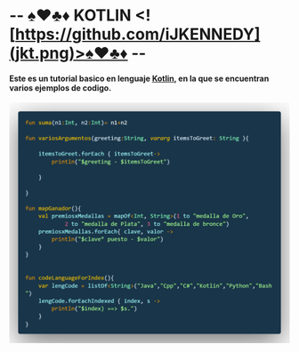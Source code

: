 # -- ♠♥♣♦ KOTLIN <![https://github.com/iJKENNEDY](jkt.png)>♠♥♣♦ --

#### Este es un tutorial basico en lenguaje [Kotlin](https://kotlinlang.org/docs/home.html), en la que se encuentran varios ejemplos de codigo.

![](codeKt.png)
